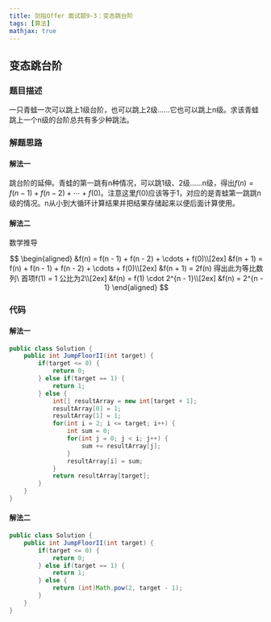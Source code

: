 ```yaml
---
title: 剑指Offer 面试题9-3：变态跳台阶
tags: [算法]
mathjax: true
---
```


## 变态跳台阶

### 题目描述

一只青蛙一次可以跳上1级台阶，也可以跳上2级……它也可以跳上n级。求该青蛙跳上一个n级的台阶总共有多少种跳法。

### 解题思路

#### 解法一

跳台阶的延伸。青蛙的第一跳有n种情况，可以跳1级、2级……n级，得出$f(n) = f(n - 1) + f(n - 2) + \cdots + f(0)$。注意这里$f(0)$应该等于1，对应的是青蛙第一跳跳n级的情况。n从小到大循环计算结果并把结果存储起来以便后面计算使用。

#### 解法二

数学推导

$$
\begin{aligned}
&f(n) = f(n - 1) + f(n - 2) + \cdots + f(0)\\[2ex]
&f(n + 1) = f(n) + f(n - 1) + f(n - 2) + \cdots + f(0)\\[2ex]
&f(n + 1) = 2f(n) 得出此为等比数列\ 首项f(1) = 1  公比为2\\[2ex]
&f(n) = f(1) \cdot 2^{n - 1}\\[2ex]
&f(n) = 2^{n - 1}
\end{aligned}
$$

### 代码

#### 解法一

```java
public class Solution {
    public int JumpFloorII(int target) {
        if(target <= 0) {
            return 0;
        } else if(target == 1) {
            return 1;
        } else {
            int[] resultArray = new int[target + 1];
            resultArray[0] = 1;
            resultArray[1] = 1;
            for(int i = 2; i <= target; i++) {
                int sum = 0;
                for(int j = 0; j < i; j++) {
                    sum += resultArray[j];
                }
                resultArray[i] = sum;
            }
            return resultArray[target];
        }
    }
}
```

#### 解法二

```java
public class Solution {
    public int JumpFloorII(int target) {
        if(target <= 0) {
            return 0;
        } else if(target == 1) {
            return 1;
        } else {
            return (int)Math.pow(2, target - 1);
        }
    }
}
```

